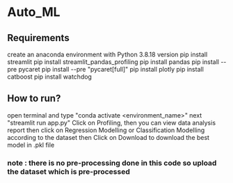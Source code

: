 # Auto_ML

## Requirements
create an anaconda environment with Python 3.8.18 version
pip install streamlit
pip install streamlit_pandas_profiling
pip install pandas
pip install --pre pycaret
pip install --pre "pycaret[full]"
pip install plotly
pip install catboost
pip install watchdog

## How to run?
open terminal and type "conda activate <environment_name>"
next "streamlit run app.py"
Click on Profiling, then you can view data analysis report
then click on Regression Modelling or Classification Modelling according to the dataset
then Click on Download to download the best model in .pkl file

### note : there is no pre-processing done in this code so upload the dataset which is pre-processed
